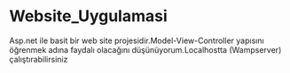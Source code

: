 # Website_Uygulamasi
Asp.net ile basit bir web site projesidir.Model-View-Controller yapısını öğrenmek adına faydalı olacağını düşünüyorum.Localhostta (Wampserver) çalıştırabilirsiniz
